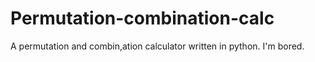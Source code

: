 # Permutation-combination-calc
A permutation and combin,ation calculator written in python. I'm bored.

